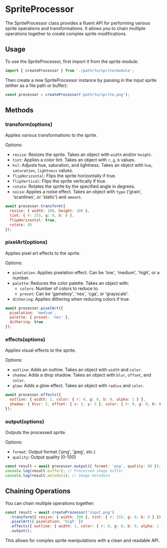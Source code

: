 # SpriteProcessor

The SpriteProcessor class provides a fluent API for performing various sprite operations and transformations. It allows you to chain multiple operations together to create complex sprite modifications.

## Usage

To use the SpriteProcessor, first import it from the sprite module:

```javascript
import { createProcessor } from './path/to/sprite/module';
```

Then create a new SpriteProcessor instance by passing in the input sprite (either as a file path or buffer):

```javascript
const processor = createProcessor('path/to/sprite.png');
```

## Methods

### transform(options)

Applies various transformations to the sprite.

Options:
- `resize`: Resizes the sprite. Takes an object with `width` and/or `height`.
- `tint`: Applies a color tint. Takes an object with `r`, `g`, `b` values.
- `hsl`: Adjusts hue, saturation, and lightness. Takes an object with `hue`, `saturation`, `lightness` values.
- `flipHorizontal`: Flips the sprite horizontally if true.
- `flipVertical`: Flips the sprite vertically if true.
- `rotate`: Rotates the sprite by the specified angle in degrees.
- `noise`: Applies a noise effect. Takes an object with `type` ('grain', 'scanlines', or 'static') and `amount`.

```javascript
await processor.transform({
  resize: { width: 100, height: 100 },
  tint: { r: 255, g: 0, b: 0 },
  flipHorizontal: true,
  rotate: 45
});
```

### pixelArt(options)

Applies pixel art effects to the sprite.

Options:
- `pixelation`: Applies pixelation effect. Can be 'low', 'medium', 'high', or a number.
- `palette`: Reduces the color palette. Takes an object with:
  - `colors`: Number of colors to reduce to.
  - `preset`: Can be 'gameboy', 'nes', 'cga', or 'grayscale'.
- `dithering`: Applies dithering when reducing colors if true.

```javascript
await processor.pixelArt({
  pixelation: 'medium',
  palette: { preset: 'nes' },
  dithering: true
});
```

### effects(options)

Applies visual effects to the sprite.

Options:
- `outline`: Adds an outline. Takes an object with `width` and `color`.
- `shadow`: Adds a drop shadow. Takes an object with `blur`, `offset`, and `color`.
- `glow`: Adds a glow effect. Takes an object with `radius` and `color`.

```javascript
await processor.effects({
  outline: { width: 2, color: { r: 0, g: 0, b: 0, alpha: 1 } },
  shadow: { blur: 5, offset: { x: 5, y: 5 }, color: { r: 0, g: 0, b: 0, alpha: 0.5 } }
});
```

### output(options)

Outputs the processed sprite.

Options:
- `format`: Output format ('png', 'jpeg', etc.)
- `quality`: Output quality (0-100)

```javascript
const result = await processor.output({ format: 'png', quality: 90 });
console.log(result.buffer); // Processed image buffer
console.log(result.metadata); // Image metadata
```

## Chaining Operations

You can chain multiple operations together:

```javascript
const result = await createProcessor('input.png')
  .transform({ resize: { width: 200 }, tint: { r: 255, g: 0, b: 0 } })
  .pixelArt({ pixelation: 'high' })
  .effects({ outline: { width: 1, color: { r: 0, g: 0, b: 0, alpha: 1 } } })
  .output();
```

This allows for complex sprite manipulations with a clean and readable API.